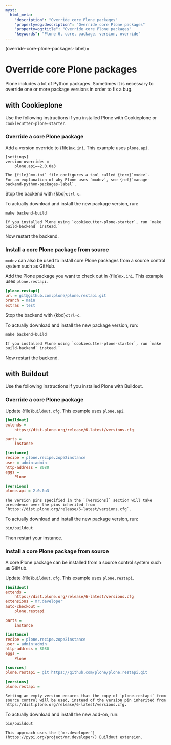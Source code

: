 ```yaml
---
myst:
  html_meta:
    "description": "Override core Plone packages"
    "property=og:description": "Override core Plone packages"
    "property=og:title": "Override core Plone packages"
    "keywords": "Plone 6, core, package, version, override"
---
```


(override-core-plone-packages-label)=

# Override core Plone packages

Plone includes a lot of Python packages.
Sometimes it is necessary to override one or more package versions in order to fix a bug.


## with Cookieplone

Use the following instructions if you installed Plone with Cookieplone or `cookiecutter-plone-starter`.

### Override a core Plone package

Add a version override to {file}`mx.ini`.
This example uses `plone.api`.

```
[settings]
version-overrides =
    plone.api==2.0.0a3
```

```{seealso}
The {file}`mx.ini` file configures a tool called {term}`mxdev`.
For an explanation of why Plone uses `mxdev`, see {ref}`manage-backend-python-packages-label`.
```

Stop the backend with {kbd}`ctrl-c`.

To actually download and install the new package version, run:

```shell
make backend-build
```

```{note}
If you installed Plone using `cookiecutter-plone-starter`, run `make build-backend` instead.`
```

Now restart the backend.


### Install a core Plone package from source

`mxdev` can also be used to install core Plone packages from a source control system such as GitHub.

Add the Plone package you want to check out in {file}`mx.ini`.
This example uses `plone.restapi`.

```cfg
[plone.restapi]
url = git@github.com:plone/plone.restapi.git
branch = main
extras = test
```

Stop the backend with {kbd}`ctrl-c`.

To actually download and install the new package version, run:

```shell
make backend-build
```

```{note}
If you installed Plone using `cookiecutter-plone-starter`, run `make build-backend` instead.`
```

Now restart the backend.


## with Buildout

Use the following instructions if you installed Plone with Buildout.

### Override a core Plone package

Update {file}`buildout.cfg`.
This example uses `plone.api`.

```cfg
[buildout]
extends =
    https://dist.plone.org/release/6-latest/versions.cfg

parts =
    instance

[instance]
recipe = plone.recipe.zope2instance
user = admin:admin
http-address = 8080
eggs =
    Plone

[versions]
plone.api = 2.0.0a3
```

```{note}
The version pins specified in the `[versions]` section will take precedence over the pins inherited from `https://dist.plone.org/release/6-latest/versions.cfg`.
```

To actually download and install the new package version, run:

```shell
bin/buildout
```

Then restart your instance.


### Install a core Plone package from source

A core Plone package can be installed from a source control system such as GitHub.

Update {file}`buildout.cfg`.
This example uses `plone.restapi`.

```cfg
[buildout]
extends =
    https://dist.plone.org/release/6-latest/versions.cfg
extensions = mr.developer
auto-checkout =
    plone.restapi

parts =
    instance

[instance]
recipe = plone.recipe.zope2instance
user = admin:admin
http-address = 8080
eggs =
    Plone

[sources]
plone.restapi = git https://github.com/plone/plone.restapi.git

[versions]
plone.restapi =
```

```{tip}
Setting an empty version ensures that the copy of `plone.restapi` from source control will be used, instead of the version pin inherited from https://dist.plone.org/release/6-latest/versions.cfg.
```

To actually download and install the new add-on, run:

```shell
bin/buildout
```

```{seealso}
This approach uses the [`mr.developer`](https://pypi.org/project/mr.developer/) Buildout extension.
```
